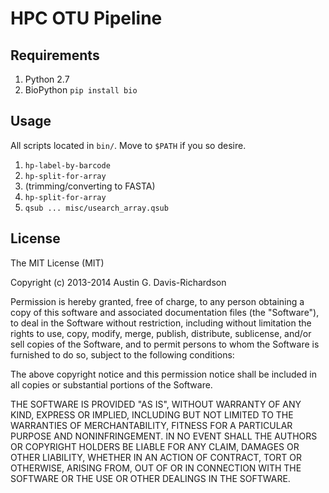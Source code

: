 # HPC OTU Pipeline

## Requirements

1. Python 2.7
2. BioPython `pip install bio`

## Usage

All scripts located in `bin/`. Move to `$PATH` if you so desire.

1. `hp-label-by-barcode`
2. `hp-split-for-array`
3. (trimming/converting to FASTA)
4. `hp-split-for-array`
5. `qsub ... misc/usearch_array.qsub`

## License

The MIT License (MIT)

Copyright (c) 2013-2014 Austin G. Davis-Richardson

Permission is hereby granted, free of charge, to any person obtaining a
copy of this software and associated documentation files (the
"Software"), to deal in the Software without restriction, including
without limitation the rights to use, copy, modify, merge, publish,
distribute, sublicense, and/or sell copies of the Software, and to
permit persons to whom the Software is furnished to do so, subject to
the following conditions:

The above copyright notice and this permission notice shall be included
in all copies or substantial portions of the Software.

THE SOFTWARE IS PROVIDED "AS IS", WITHOUT WARRANTY OF ANY KIND, EXPRESS
OR IMPLIED, INCLUDING BUT NOT LIMITED TO THE WARRANTIES OF
MERCHANTABILITY, FITNESS FOR A PARTICULAR PURPOSE AND NONINFRINGEMENT.
IN NO EVENT SHALL THE AUTHORS OR COPYRIGHT HOLDERS BE LIABLE FOR ANY
CLAIM, DAMAGES OR OTHER LIABILITY, WHETHER IN AN ACTION OF CONTRACT,
TORT OR OTHERWISE, ARISING FROM, OUT OF OR IN CONNECTION WITH THE
SOFTWARE OR THE USE OR OTHER DEALINGS IN THE SOFTWARE.

